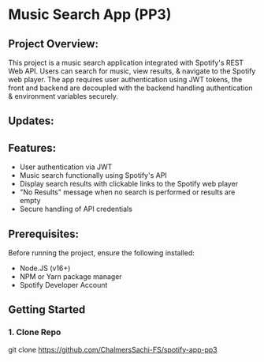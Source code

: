 # Music Search App (PP3)

## Project Overview:

This project is a music search application integrated with Spotify's REST Web API. Users can search for music, view results, & navigate to the Spotify web player.
The app requires user authentication using JWT tokens, the front and backend are decoupled with the backend handling authentication & environment variables securely.

## Updates:

<!-- 3/5/2025 Currently starting to code the project in VS Code.
TIME: 5:59pm Finish Backend within Server folder
Setting Up Express Server.
3/7/25 TIME: 12:01pm Currently setting up Backend server, coding my code into VS Code. -->

## Features:

- User authentication via JWT
- Music search functionally using Spotify's API
- Display search results with clickable links to the Spotify web player
- "No Results" message when no search is performed or results are empty
- Secure handling of API credentials

## Prerequisites:

Before running the project, ensure the following installed:

- Node.JS (v16+)
- NPM or Yarn package manager
- Spotify Developer Account

## Getting Started

### 1. Clone Repo

git clone https://github.com/ChalmersSachi-FS/spotify-app-pp3
